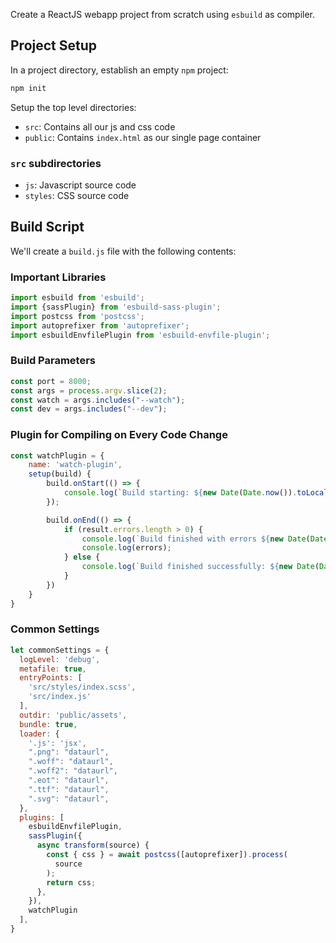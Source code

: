 Create a ReactJS webapp project from scratch using `esbuild` as compiler.
## Project Setup

In a project directory, establish an empty `npm` project:

```bash
npm init
```

Setup the top level directories:
* `src`: Contains all our js and css code
* `public`: Contains `index.html` as our single page container

### `src` subdirectories
* `js`: Javascript source code
* `styles`: CSS source code

## Build Script

We'll create a `build.js` file with the following contents:

### Important Libraries

```js
import esbuild from 'esbuild';
import {sassPlugin} from 'esbuild-sass-plugin';
import postcss from 'postcss';
import autoprefixer from 'autoprefixer';
import esbuildEnvfilePlugin from 'esbuild-envfile-plugin';
```

### Build Parameters

```js
const port = 8000;
const args = process.argv.slice(2);
const watch = args.includes("--watch");
const dev = args.includes("--dev");
```

### Plugin for Compiling on Every Code Change

```js
const watchPlugin = {
	name: 'watch-plugin',
	setup(build) {
		build.onStart(() => {
			console.log(`Build starting: ${new Date(Date.now()).toLocaleString()}`);
		});

		build.onEnd(() => {
			if (result.errors.length > 0) {
				console.log(`Build finished with errors ${new Date(Date.now()).toLocaleString()}`);
				console.log(errors);
			} else {
				console.log(`Build finished successfully: ${new Date(Date.now()).toLocaleString()}`);
			}
		})
	}
}
```

### Common Settings

```js
let commonSettings = {        
  logLevel: 'debug',           
  metafile: true,            
  entryPoints: [
    'src/styles/index.scss',          
    'src/index.js'                        
  ],  
  outdir: 'public/assets',             
  bundle: true,                 
  loader: {           
    '.js': 'jsx',      
    ".png": "dataurl",     
    ".woff": "dataurl",    
    ".woff2": "dataurl",      
    ".eot": "dataurl",      
    ".ttf": "dataurl",      
    ".svg": "dataurl",                        
  },
  plugins: [   
    esbuildEnvfilePlugin,            
    sassPlugin({
      async transform(source) {
        const { css } = await postcss([autoprefixer]).process(            
          source                  
        );         
        return css;                    
      },                     
    }),             
    watchPlugin
  ],
}
```